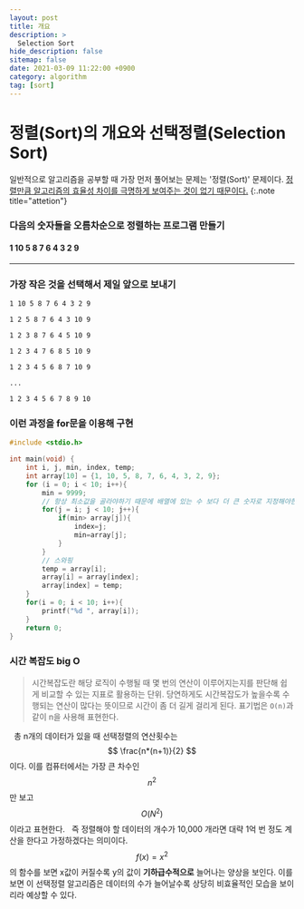 ```yaml
---
layout: post
title: 개요
description: >
  Selection Sort
hide_description: false
sitemap: false
date: 2021-03-09 11:22:00 +0900
category: algorithm
tag: [sort]
---
```


# 정렬(Sort)의 개요와 선택정렬(Selection Sort)

일반적으로 알고리즘을 공부할 때 가장 먼저 풀어보는 문제는 '정렬(Sort)' 문제이다. <u>정렬만큼 알고리즘의 효율성 차이를 극명하게 보여주는 것이 없기 때문이다.</u>
{:.note title="attetion"}

### 다음의 숫자들을 오름차순으로 정렬하는 프로그램 만들기

#### 1 10 5 8 7 6 4 3 2 9

---

### 가장 작은 것을 선택해서 제일 앞으로 보내기

```
1 10 5 8 7 6 4 3 2 9

1 2 5 8 7 6 4 3 10 9

1 2 3 8 7 6 4 5 10 9

1 2 3 4 7 6 8 5 10 9

1 2 3 4 5 6 8 7 10 9

...

1 2 3 4 5 6 7 8 9 10
```

### 이런 과정을 for문을 이용해 구현

```c
#include <stdio.h>

int main(void) {
    int i, j, min, index, temp;
    int array[10] = {1, 10, 5, 8, 7, 6, 4, 3, 2, 9};
    for (i = 0; i < 10; i++){
        min = 9999;
        // 항상 최소값을 골라야하기 때문에 배열에 있는 수 보다 더 큰 숫자로 지정해야한다.
        for(j = i; j < 10; j++){
            if(min> array[j]){
                index=j;
                min=array[j];
            }
        }
        // 스와핑
        temp = array[i];
        array[i] = array[index];
        array[index] = temp;
    }
    for(i = 0; i < 10; i++){
        printf("%d ", array[i]);
    }
    return 0;
}
```

### 시간 복잡도 big O

> 시간복잡도란 해당 로직이 수행될 때 몇 번의 연산이 이루어지는지를 판단해 쉽게 비교할 수 있는 지표로 활용하는 단위.
> 당연하게도 시간복잡도가 높을수록 수행되는 연산이 많다는 뜻이므로 시간이 좀 더 길게 걸리게 된다.
> 표기법은 `O(n)`과 같이 n을 사용해 표현한다.

&nbsp;&nbsp;총 n개의 데이터가 있을 때 선택정렬의 연산횟수는 $$ \frac{n*(n+1)}{2} $$ 이다. 이를 컴퓨터에서는 가장 큰 차수인 $$ n^2 $$ 만 보고 $$ O(N^2) $$ 이라고 표현한다.
&nbsp;&nbsp;즉 정렬해야 할 데이터의 개수가 10,000 개라면 대략 1억 번 정도 계산을 한다고 가정하겠다는 의미이다. $$ f(x) = x^2 $$ 의 함수를 보면 x값이 커질수록 y의 값이 **기하급수적으로** 늘어나는 양상을 보인다. 이를 보면 이 선택정렬 알고리즘은 데이터의 수가 늘어날수록 상당히 비효율적인 모습을 보이리라 예상할 수 있다.